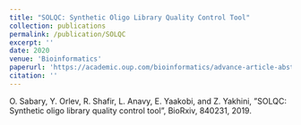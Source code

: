 ```yaml
---
title: "SOLQC: Synthetic Oligo Library Quality Control Tool"
collection: publications
permalink: /publication/SOLQC
excerpt: ''
date: 2020
venue: 'Bioinformatics'
paperurl: 'https://academic.oup.com/bioinformatics/advance-article-abstract/doi/10.1093/bioinformatics/btaa740/5896982'
citation: ''
---
```

O. Sabary, Y. Orlev, R. Shafir, L. Anavy, E. Yaakobi, and Z. Yakhini, ”SOLQC: Synthetic oligo
library quality control tool”, BioRxiv, 840231, 2019.

